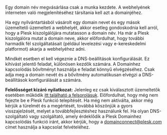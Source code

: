 Egy domain név megvásárlása csak a munka kezdete. A webhelyének interneten való megjelenítéséhez társítania kell azt a domainjéhez. 

Ha egy nyilvántartásból vásárolt egy domain nevet és egy mások üzemeltető üzemelteti a webhelyét, akkor esetleg gondoskodnia kell arról, hogy a Plesk kiszolgálójára mutatasson a domain név. Ha már a Plesk kiszolgálóra mutat a domain neve, akkor előfordulhat, hogy további harmadik fél szolgáltatásait (például levelezési vagy e-kereskedelmi platformot) akarja a webhelyéhez adni. 

Mindkét esetben el kell végeznie a DNS-beállítások konfigurálását. Ez kihívást jelentő feladat, különösen kezdők számára. A Domainhez kapcsolódás bővítményt használja e feladat könnyű elvégzéséhez. Csak adja meg a domain nevét és a bővítmény automatikusan elvégzi a DNS-beállítások konfigurálását a számára. 

**Felelősséget kizáró nyilatkozat:** Jelenleg ez csak kiválasztott üzemeltetők esetében működik [itt található a felsorolásuk](https://www.domainconnect.org). Előfordulhat, hogy még nem fejezte be e Plesk funkció telepítését. Ha még nem aktiválta, akkor még kérjük a türelmét és a megértését, továbbá köszönjük a gyors visszajelzését, melyet a továbbfejlesztéshez használunk fel. Ha olyan DNS-szolgáltató vagy szolgáltató, amely érdeklődik a Plesk Domainhez kapcsolódás funkció iránt, akkor kérjük, hogy a [domainconnect@plesk.com](mailto:domainconnect@plesk.com) címet használja a kapcsolat felvételéhez.